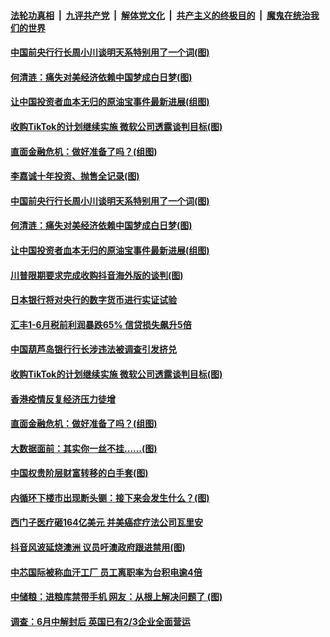 

####  [法轮功真相](../../../../basic/blob/master/README.md?t=08041431) &nbsp;|&nbsp; [九评共产党](../../../../9ping.md/blob/master/README.md?t=08041431) &nbsp;|&nbsp; [解体党文化](../../../../jtdwh.md/blob/master/README.md?t=08041431)  &nbsp;|&nbsp; [共产主义的终极目的](../../../../gczydzjmd.md/blob/master/README.md?t=08041431) &nbsp;|&nbsp; [魔鬼在统治我们的世界](../../../../mgztzwmdsj.md/blob/master/README.md?t=08041431) 

#### [中国前央行行长周小川谈明天系特别用了一个词(图)](../pages/p5/941797.md?t=08041431) 

#### [何清涟：痛失对美经济依赖中国梦成白日梦(图)](../pages/p5/941818.md?t=08041431) 

#### [让中国投资者血本无归的原油宝事件最新进展(组图)](../pages/p5/941789.md?t=08041431) 

#### [收购TikTok的计划继续实施 微软公司透露谈判目标(图)](../pages/p5/941774.md?t=08041431) 


#### [直面金融危机：做好准备了吗？(组图)](../pages/p5/941713.md?t=08041431) 

#### [李嘉诚十年投资、抛售全记录(图)](../pages/p5/941799.md?t=08041431) 

#### [中国前央行行长周小川谈明天系特别用了一个词(图)](../pages/p5/941797.md?t=08041431) 

#### [何清涟：痛失对美经济依赖中国梦成白日梦(图)](../pages/p5/941818.md?t=08041431) 

#### [让中国投资者血本无归的原油宝事件最新进展(组图)](../pages/p5/941789.md?t=08041431) 

#### [川普限期要求完成收购抖音海外版的谈判(图)](../pages/p5/941810.md?t=08041431) 

#### [日本银行将对央行的数字货币进行实证试验](../pages/p5/941800.md?t=08041431) 

#### [汇丰1-6月税前利润暴跌65% 信贷损失飙升5倍](../pages/p5/941801.md?t=08041431) 

#### [中国葫芦岛银行行长涉违法被调查引发挤兑](../pages/p5/941788.md?t=08041431) 

#### [收购TikTok的计划继续实施 微软公司透露谈判目标(图)](../pages/p5/941774.md?t=08041431) 

#### [香港疫情反复经济压力徒增](../pages/p5/941770.md?t=08041431) 


#### [直面金融危机：做好准备了吗？(组图)](../pages/p5/941713.md?t=08041431) 

#### [大数据面前：其实你一丝不挂……(图)](../pages/p5/941706.md?t=08041431) 

#### [中国权贵阶层财富转移的白手套(图)](../pages/p5/941702.md?t=08041431) 

#### [内循环下楼市出现断头铡：接下来会发生什么？(图)](../pages/p5/941697.md?t=08041431) 

#### [西门子医疗砸164亿美元 并美癌症疗法公司瓦里安](../pages/p5/941685.md?t=08041431) 

#### [抖音风波延烧澳洲 议员吁澳政府跟进禁用(图)](../pages/p5/941684.md?t=08041431) 

#### [中芯国际被称血汗工厂 员工离职率为台积电逾4倍](../pages/p5/941660.md?t=08041431) 

#### [中储粮：进粮库禁带手机 网友：从根上解决问题了&nbsp;(图)](../pages/p5/941656.md?t=08041431) 

#### [调查：6月中解封后 英国已有2/3企业全面营运](../pages/p5/941655.md?t=08041431) 


